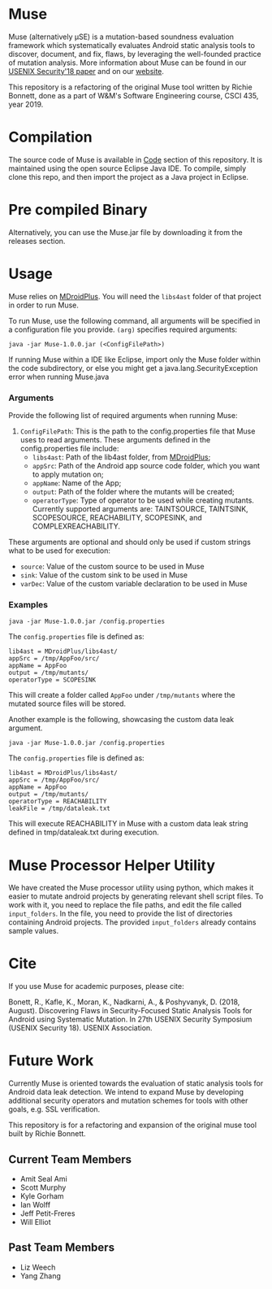 # Muse
Muse (alternatively µSE) is a mutation-based soundness evaluation framework which systematically evaluates Android static analysis tools to discover, document, and fix, flaws, by leveraging the well-founded practice of mutation analysis. More information about Muse can be found in our [USENIX Security'18 paper](http://www.cs.wm.edu/~rfbonett/pubs/usenix18.pdf) and on our [website](https://muse-security-evaluation.github.io/#overview). 

This repository is a refactoring of the original Muse tool written by Richie Bonnett, done as a part of W&M's Software Engineering course, CSCI 435, year 2019.

# Compilation
The source code of Muse is available in [Code](https://gitlab.com/WM-CSCI435-F18/android-muse/tree/master/code) section of this repository. It is maintained using the open source Eclipse Java IDE. To compile, simply clone this repo, and then import the project as a Java project in Eclipse.

# Pre compiled Binary
Alternatively, you can use the Muse.jar file by downloading it from the releases section. 

# Usage
Muse relies on [MDroidPlus](https://gitlab.com/SEMERU-Code-Public/Android/Mutation/MDroidPlus). You will need the `libs4ast` folder of that project in order to run Muse. 

To run Muse, use the following command, all arguments will be specified in a configuration file you provide. `(arg)` specifies required arguments:
```
java -jar Muse-1.0.0.jar (<ConfigFilePath>)
```

If running Muse within a IDE like Eclipse, import only the Muse folder within the code subdirectory, or else you might get a java.lang.SecurityException error when running Muse.java

### Arguments
Provide the following list of required arguments when running Muse: 
1. ``ConfigFilePath``: This is the path to the config.properties file that Muse uses to read arguments. These arguments defined in the config.properties file include:
   - ``libs4ast``:  Path of the lib4ast folder, from [MDroidPlus](https://gitlab.com/SEMERU-Code-Public/Android/Mutation/MDroidPlus/tree/master/libs4ast);
   - ``appSrc``: Path of the Android app source code folder, which you want to apply mutation on;
   - ``appName``:  Name of the App;
   - ``output``: Path of the folder where the mutants will be created;
   - `operatorType`: Type of operator to be used while creating mutants. Currently supported arguments are: TAINTSOURCE, TAINTSINK, SCOPESOURCE, REACHABILITY, SCOPESINK, and COMPLEXREACHABILITY.

These arguments are optional and should only be used if custom strings what to be used for execution:

   - ``source``: Value of the custom source to be used in Muse
   - ``sink``: Value of the custom sink to be used in Muse
   - ``varDec``: Value of the custom variable declaration to be used in Muse


### Examples
```
java -jar Muse-1.0.0.jar /config.properties
```

The `config.properties` file is defined as:
```
lib4ast = MDroidPlus/libs4ast/
appSrc = /tmp/AppFoo/src/
appName = AppFoo
output = /tmp/mutants/
operatorType = SCOPESINK
```

This will create a folder called `AppFoo` under `/tmp/mutants` where the mutated source files will be stored. 

Another example is the following, showcasing the custom data leak argument.

```
java -jar Muse-1.0.0.jar /config.properties
```

The `config.properties` file is defined as:
```
lib4ast = MDroidPlus/libs4ast/
appSrc = /tmp/AppFoo/src/
appName = AppFoo
output = /tmp/mutants/
operatorType = REACHABILITY
leakFile = /tmp/dataleak.txt
```

This will execute REACHABILITY in Muse with a custom data leak string defined in tmp/dataleak.txt during execution.


# Muse Processor Helper Utility
We have created the Muse processor utility using python, which makes it easier to mutate android projects by generating relevant shell script files. To work with it, you need to replace the file paths, and edit the file called `input_folders`. In the file, you need to provide the list of directories containing Android projects. The provided `input_folders` already contains sample values. 


# Cite
If you use Muse for academic purposes, please cite: 

Bonett, R., Kafle, K., Moran, K., Nadkarni, A., & Poshyvanyk, D. (2018, August). Discovering Flaws in Security-Focused Static Analysis Tools for Android using Systematic Mutation. In 27th USENIX Security Symposium (USENIX Security 18). USENIX Association.

# Future Work
Currently Muse is oriented towards the evaluation of static analysis tools for Android data leak detection. We intend to expand Muse by developing additional security operators and mutation schemes for tools with other goals, e.g. SSL verification. 

This repository is for a refactoring and expansion of the original muse tool built by Richie Bonnett.

## Current Team Members
- Amit Seal Ami
- Scott Murphy
- Kyle Gorham
- Ian Wolff
- Jeff Petit-Freres
- Will Elliot
  
## Past Team Members
- Liz Weech
- Yang Zhang
